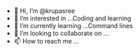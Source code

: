 - 👋 Hi, I’m @krupasree
- 👀 I’m interested in ...Coding and learning 
- 🌱 I’m currently learning ...Command lines
- 💞️ I’m looking to collaborate on ...
- 📫 How to reach me ...

<!---
krupasree/krupasree is a ✨ special ✨ repository because its `README.md` (this file) appears on your GitHub profile.
You can click the Preview link to take a look at your changes.
--->
